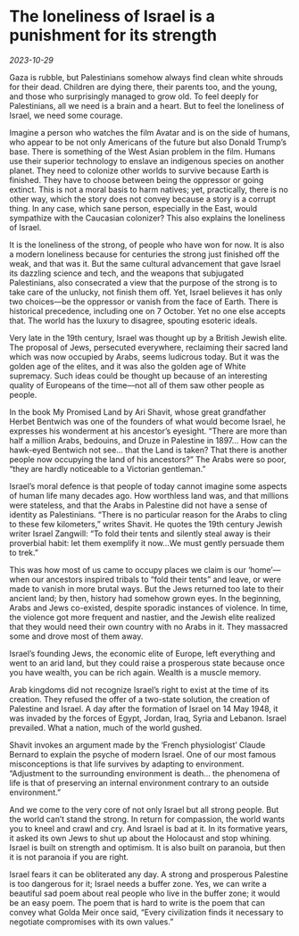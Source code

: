 # The loneliness of Israel is a punishment for its strength

*2023-10-29*

Gaza is rubble, but Palestinians somehow always find clean white shrouds
for their dead. Children are dying there, their parents too, and the
young, and those who surprisingly managed to grow old. To feel deeply
for Palestinians, all we need is a brain and a heart. But to feel the
loneliness of Israel, we need some courage.

Imagine a person who watches the film Avatar and is on the side of
humans, who appear to be not only Americans of the future but also
Donald Trump’s base. There is something of the West Asian problem in the
film. Humans use their superior technology to enslave an indigenous
species on another planet. They need to colonize other worlds to survive
because Earth is finished. They have to choose between being the
oppressor or going extinct. This is not a moral basis to harm natives;
yet, practically, there is no other way, which the story does not convey
because a story is a corrupt thing. In any case, which sane person,
especially in the East, would sympathize with the Caucasian colonizer?
This also explains the loneliness of Israel.

It is the loneliness of the strong, of people who have won for now. It
is also a modern loneliness because for centuries the strong just
finished off the weak, and that was it. But the same cultural
advancement that gave Israel its dazzling science and tech, and the
weapons that subjugated Palestinians, also consecrated a view that the
purpose of the strong is to take care of the unlucky, not finish them
off. Yet, Israel believes it has only two choices—be the oppressor or
vanish from the face of Earth. There is historical precedence, including
one on 7 October. Yet no one else accepts that. The world has the luxury
to disagree, spouting esoteric ideals.

Very late in the 19th century, Israel was thought up by a British Jewish
elite. The proposal of Jews, persecuted everywhere, reclaiming their
sacred land which was now occupied by Arabs, seems ludicrous today. But
it was the golden age of the elites, and it was also the golden age of
White supremacy. Such ideas could be thought up because of an
interesting quality of Europeans of the time—not all of them saw other
people as people.

In the book My Promised Land by Ari Shavit, whose great grandfather
Herbet Bentwich was one of the founders of what would become Israel, he
expresses his wonderment at his ancestor’s eyesight. “There are more
than half a million Arabs, bedouins, and Druze in Palestine in 1897… How
can the hawk-eyed Bentwich not see… that the Land is taken? That there
is another people now occupying the land of his ancestors?” The Arabs
were so poor, “they are hardly noticeable to a Victorian gentleman.”

Israel’s moral defence is that people of today cannot imagine some
aspects of human life many decades ago. How worthless land was, and that
millions were stateless, and that the Arabs in Palestine did not have a
sense of identity as Palestinians. “There is no particular reason for
the Arabs to cling to these few kilometers,” writes Shavit. He quotes
the 19th century Jewish writer Israel Zangwill: “To fold their tents and
silently steal away is their proverbial habit: let them exemplify it
now…We must gently persuade them to trek.”

This was how most of us came to occupy places we claim is our
‘home’—when our ancestors inspired tribals to “fold their tents” and
leave, or were made to vanish in more brutal ways. But the Jews returned
too late to their ancient land; by then, history had somehow grown eyes.
In the beginning, Arabs and Jews co-existed, despite sporadic instances
of violence. In time, the violence got more frequent and nastier, and
the Jewish elite realized that they would need their own country with no
Arabs in it. They massacred some and drove most of them away.

Israel’s founding Jews, the economic elite of Europe, left everything
and went to an arid land, but they could raise a prosperous state
because once you have wealth, you can be rich again. Wealth is a muscle
memory.

Arab kingdoms did not recognize Israel’s right to exist at the time of
its creation. They refused the offer of a two-state solution, the
creation of Palestine and Israel. A day after the formation of Israel on
14 May 1948, it was invaded by the forces of Egypt, Jordan, Iraq, Syria
and Lebanon. Israel prevailed. What a nation, much of the world gushed.

Shavit invokes an argument made by the ‘French physiologist’ Claude
Bernard to explain the psyche of modern Israel. One of our most famous
misconceptions is that life survives by adapting to environment.
“Adjustment to the surrounding environment is death… the phenomena of
life is that of preserving an internal environment contrary to an
outside environment.”

And we come to the very core of not only Israel but all strong people.
But the world can’t stand the strong. In return for compassion, the
world wants you to kneel and crawl and cry. And Israel is bad at it. In
its formative years, it asked its own Jews to shut up about the
Holocaust and stop whining. Israel is built on strength and optimism. It
is also built on paranoia, but then it is not paranoia if you are right.

Israel fears it can be obliterated any day. A strong and prosperous
Palestine is too dangerous for it; Israel needs a buffer zone. Yes, we
can write a beautiful sad poem about real people who live in the buffer
zone; it would be an easy poem. The poem that is hard to write is the
poem that can convey what Golda Meir once said, “Every civilization
finds it necessary to negotiate compromises with its own values.”
